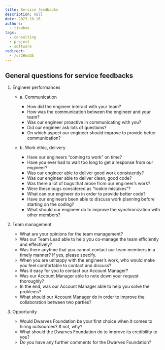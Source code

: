 ```yaml
---
title: Service feedbacks
description: null
date: 2023-10-16
authors:
  - tieubao
tags:
  - consulting
  - project
  - software
redirect:
  - /s/2HkdQA
---
```


## General questions for service feedbacks

1. Engineer performances

   - a. Communication

     - How did the engineer interact with your team?
     - How was the communication between the engineer and your team?
     - Was our engineer proactive in communicating with you?
     - Did our engineer ask lots of questions?
     - On which aspect our engineer should improve to provide better communication?

   - b. Work ethic, delivery
     - Have our engineers “coming to work” on time?
     - Have you ever had to wait too long to get a response from our engineer?
     - Was our engineer able to deliver good work consistently?
     - Was our engineer able to deliver clean, good code?
     - Was there a lot of bugs that arose from our engineer’s work?
     - Were these bugs considered as “rookie mistakes”?
     - What can our engineer do in order to provide better code?
     - Have our engineers been able to discuss work planning before starting on the coding?
     - What should our engineer do to improve the synchronization with other members?

2. Team management

   - What are your opinions for the team management?
   - Was our Team Lead able to help you co-manage the team efficiently and effectively?
   - Was there anytime that you cannot contact our team members in a timely manner? If yes, please specify.
   - When you are unhappy with the engineer’s work, who would make you feel comfortable to contact and discuss?
   - Was it easy for you to contact our Account Manager?
   - Was our Account Manager able to note down your request thoroughly?
   - In the end, was our Account Manager able to help you solve the problems?
   - What should our Account Manager do in order to improve the collaboration between two parties?

3. Opportunity
   - Would Dwarves Foundation be your first choice when it comes to hiring outsources? If not, why?
   - What should the Dwarves Foundation do to improve its credibility to you?
   - Do you have any further comments for the Dwarves Foundation?
